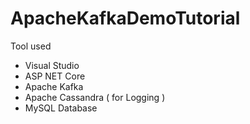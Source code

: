 # ApacheKafkaDemoTutorial 

Tool used 
- Visual Studio
- ASP NET Core
- Apache Kafka
- Apache Cassandra ( for Logging )
- MySQL Database
